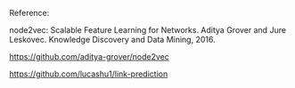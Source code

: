 Reference:

node2vec: Scalable Feature Learning for Networks.
Aditya Grover and Jure Leskovec.
Knowledge Discovery and Data Mining, 2016.

https://github.com/aditya-grover/node2vec

https://github.com/lucashu1/link-prediction
